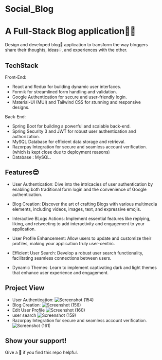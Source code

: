 
# Social_Blog
# A Full-Stack Blog application👨‍💻
Design and developed blog📸 application to transform the way bloggers share their thoughts, ideas💡, and experiences with the other.
## TechStack
Front-End:
- React and Redux for building dynamic user interfaces.
- Formik for streamlined form handling and validation.
- Google Authentication for secure and user-friendly login.
- Material-UI (MUI) and Tailwind CSS for stunning and responsive designs.
  
Back-End:
- Spring Boot for building a powerful and scalable back-end.
- Spring Security 3 and JWT for robust user authentication and authorization.
- MySQL Database for efficient data storage and retrieval.
- Razorpay Integration for secure and seamless account verification.(which is kept close due to deployment reasons)
- Database : MySQL.

## Features😎 
- User Authentication: Dive into the intricacies of user authentication by enabling both traditional form login and the convenience of Google authentication.

- Blog Creation: Discover the art of crafting Blogs with various multimedia elements, including videos, images, text, and expressive emojis.

- Interactive BLogs Actions: Implement essential features like replying, liking, and retweeting to add interactivity and engagement to your application.
- User Profile Enhancement: Allow users to update and customize their profiles, making your application truly user-centric.

- Efficient User Search: Develop a robust user search functionality, facilitating seamless connections between users.

- Dynamic Themes: Learn to implement captivating dark and light themes that enhance user experience and engagement.
## Project View
-  User Authentication:
![Screenshot (154)](https://github.com/user-attachments/assets/92b952c9-7622-43b0-97a8-7c26d9cfabd3)
- Blog Creation:
![Screenshot (156)](https://github.com/user-attachments/assets/f6f27836-2272-4f9f-8ee7-1813625b7477)
- Edit User Profile
![Screenshot (160)](https://github.com/user-attachments/assets/bbd47790-520e-409c-b9f0-3f21fcc9b399)
- user search
![Screenshot (159)](https://github.com/user-attachments/assets/feb99796-c643-4e44-8f89-5bd7cba50444)
- Razorpay Integration for secure and seamless account verification.
![Screenshot (161)](https://github.com/user-attachments/assets/27c1ddfd-6693-4e25-836e-7af9467ea81d)
## Show your support!

Give a 🌟 if you find this repo helpful.
